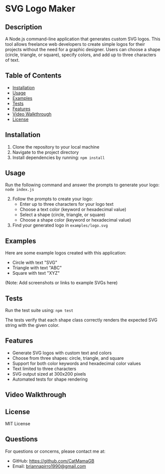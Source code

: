 # SVG Logo Maker

## Description
A Node.js command-line application that generates custom SVG logos. This tool allows freelance web developers to create simple logos for their projects without the need for a graphic designer. Users can choose a shape (circle, triangle, or square), specify colors, and add up to three characters of text.

## Table of Contents
- [Installation](#installation)
- [Usage](#usage)
- [Examples](#examples)
- [Tests](#tests)
- [Features](#features)
- [Video Walkthrough](#video-walkthrough)
- [License](#license)

## Installation
1. Clone the repository to your local machine
2. Navigate to the project directory
3. Install dependencies by running: `npm install`

## Usage
Run the following command and answer the prompts to generate your logo: `node index.js`

2. Follow the prompts to create your logo:
   - Enter up to three characters for your logo text
   - Choose a text color (keyword or hexadecimal value)
   - Select a shape (circle, triangle, or square)
   - Choose a shape color (keyword or hexadecimal value)
3. Find your generated logo in `examples/logo.svg`

## Examples
Here are some example logos created with this application:
- Circle with text "SVG"
- Triangle with text "ABC"
- Square with text "XYZ"

(Note: Add screenshots or links to example SVGs here)

## Tests
Run the test suite using: `npm test`

The tests verify that each shape class correctly renders the expected SVG string with the given color.

## Features
- Generate SVG logos with custom text and colors
- Choose from three shapes: circle, triangle, and square
- Support for both color keywords and hexadecimal color values
- Text limited to three characters
- SVG output sized at 300x200 pixels
- Automated tests for shape rendering

## Video Walkthrough


## License
MIT License

## Questions
For questions or concerns, please contact me at:
- GitHub: https://github.com/CatMamaGB
- Email: briannapirro1990@gmail.com